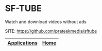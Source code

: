 # SF-TUBE
 
 Watch and download videos without ads
 
 SITE: https://github.com/prateekmedia/sftube

 | [Applications](https://portable-linux-apps.github.io/apps.html) | [Home](https://portable-linux-apps.github.io)
 | --- | --- |
